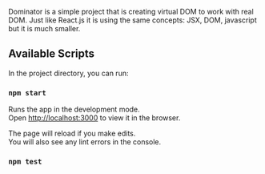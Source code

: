 Dominator is a simple project that is creating virtual DOM to work with real DOM. 
Just like React.js it is using the same concepts: JSX, DOM, javascript but it is much smaller.

## Available Scripts

In the project directory, you can run:

### `npm start`

Runs the app in the development mode.<br>
Open [http://localhost:3000](http://localhost:3000) to view it in the browser.

The page will reload if you make edits.<br>
You will also see any lint errors in the console.

### `npm test`
